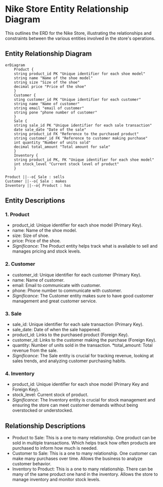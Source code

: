 # Nike Store Entity Relationship Diagram 
This outlines the ERD for the Nike Store, illustrating the relationships and constraints between the various entities involved in the store's operations.
## Entity Relationship Diagram 
```mermaid 
erDiagram 
    Product {
    string product_id PK "Unique identifier for each shoe model"
    string name "Name of the shoe model" 
    string size "Size of the shoe" 
    decimal price "Price of the shoe"
    }
    Customer {
    sting customer_id PK "Unique identifier for each customer"
    string name "Name of customer"
    string email "email of customer"
    string pone "phone number of customer" 
    } 
    Sale {
    string sale_id PK "Unique identifier for each sale transaction"
    date sale_date "Date of the sale"
    string product_id FK "Reference to the purchased product"
    string customer_id FK "Reference to customer making purchase"
    int quantity "Number of units sold"
    decimal total_amount "Total amount for sale" 
    }
    Inventory {
    string product_id PK, FK "Unique identifier for each shoe model"
    int stock_level "Current stock level of product" 
    }

Product ||--o{ Sale : sells
Customer ||--o{ Sale : makes
Inventory ||--o{ Product : has
```

## Entity Descriptions 
### 1. Product 
* product_id: Unique identifier for each shoe model (Primary Key).
* name: Name of the shoe model. 
* size: Size of shoe.
* price: Price of the shoe. 
* _Significance_: The Product entity helps track what is available to sell and manages pricing and stock levels. 
### 2. Customer 
* customer_id: Unique identifier for each customer (Primary Key). 
* name: Name of customer.
* email: Email to communicate with customer. 
* phone: Phone number to communicate with customer. 
* _Significance_: The Customer entity makes sure to have good customer management and great customer service. 
### 3. Sale 
* sale_id: Unique identifier for each sale transaction (Primary Key).
* sale_date: Date of when the sale happened.
* product_id: Links to the purchased product (Foreign Key).
* customer_id: Links to the customer making the purchase (Foreign Key). 
* quantity: Number of units sold in the transaction. 
*total_amount: Total revenue from the sale. 
* _Significance_: The Sale entity is crucial for tracking revenue, looking at sales trends, and analyzing customer purchasing habits.
### 4. Inventory 
* product_id: Unique identifier for each shoe model (Primary Key and Foreign Key).
* stock_level: Current stock of product. 
* _Significance_: The Inventory entity is crucial for stock management and ensuring the store can meet customer demands without being overstocked or understocked. 

## Relationship Descriptions 
* Product to Sale: This is a one to many relationship. One product can be sold in multiple transactions. Which helps track how often products are purchased to inform how much is needed. 
* Customer to Sale: This is a one to many relationship. One customer can make many purchases over time. Allows the business to analyze customer behavior. 
* Inventory to Product: This is a one to many relationship. There can be many of the same product one hand in the inventory. Allows the store to manage inventory and monitor stock levels. 
